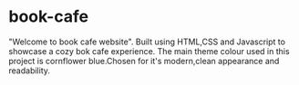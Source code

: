 # book-cafe
"Welcome to book cafe website".
Built using HTML,CSS and Javascript to showcase a cozy bok cafe experience.
The main theme colour used in this project is cornflower blue.Chosen for it's modern,clean appearance and readability.

